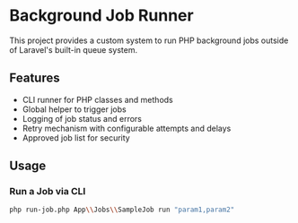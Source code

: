 # Background Job Runner

This project provides a custom system to run PHP background jobs outside of Laravel's built-in queue system.

## Features

- CLI runner for PHP classes and methods
- Global helper to trigger jobs
- Logging of job status and errors
- Retry mechanism with configurable attempts and delays
- Approved job list for security

## Usage

### Run a Job via CLI

```bash
php run-job.php App\\Jobs\\SampleJob run "param1,param2"
